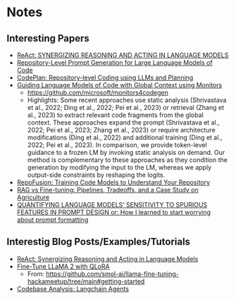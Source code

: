 # Notes

## Interesting Papers

- [ReAct: SYNERGIZING REASONING AND ACTING IN LANGUAGE MODELS](https://arxiv.org/pdf/2210.03629.pdf)
- [Repository-Level Prompt Generation for Large Language Models of Code](https://arxiv.org/abs/2206.12839v2)
- [CodePlan: Repository-level Coding using LLMs and Planning](https://arxiv.org/pdf/2309.12499.pdf)
- [Guiding Language Models of Code with Global Context using Monitors](https://arxiv.org/abs/2306.10763)
  - https://github.com/microsoft/monitors4codegen
  - Highlights:
    Some recent approaches use static analysis (Shrivastava et al., 2022; Ding et al., 2022; Pei et al., 2023)
    or retrieval (Zhang et al., 2023) to extract relevant code fragments from the global context. These approaches expand the prompt (Shrivastava et al., 2022; Pei et al., 2023; Zhang et al., 2023) or require architecture modifications (Ding et al., 2022) and additional training (Ding et al., 2022; Pei et al.,
    2023). In comparison, we provide token-level guidance to a frozen LM by invoking static analysis on demand. Our method is complementary to these approaches as they condition the generation by modifying the input to the LM, whereas we apply output-side constraints by reshaping the logits.
- [RepoFusion: Training Code Models to Understand
  Your Repository](https://arxiv.org/pdf/2306.10998.pdf)
- [RAG vs Fine-tuning: Pipelines, Tradeoffs, and a Case Study on Agriculture](https://arxiv.org/abs/2401.08406)
- [QUANTIFYING LANGUAGE MODELS’ SENSITIVITY TO SPURIOUS FEATURES IN PROMPT DESIGN or: How I learned to start worrying about prompt formatting](https://arxiv.org/pdf/2310.11324.pdf)

## Interestig Blog Posts/Examples/Tutorials

- [ReAct: Synergizing Reasoning and Acting in Language Models](https://react-lm.github.io/)
- [Fine-Tune LLaMA 2 with QLoRA](https://colab.research.google.com/drive/1Zmaceu65d7w4Tcd-cfnZRb6k_Tcv2b8g?usp=sharing)
  - From: https://github.com/smol-ai/llama-fine-tuning-hackameetup/tree/main#getting-started
- [Codebase Analysis: Langchain Agents](https://carbonated-yacht-2c5.notion.site/Codebase-Analysis-Langchain-Agents-0b0587acd50647ca88aaae7cff5df1f2)
